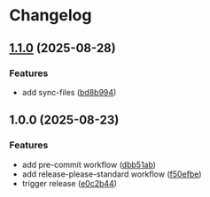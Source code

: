 # Changelog

## [1.1.0](https://github.com/devops-roast/github-actions/compare/v1.0.0...v1.1.0) (2025-08-28)


### Features

* add sync-files ([bd8b994](https://github.com/devops-roast/github-actions/commit/bd8b994dda10bc4b4235aa3091bbe924337a08b6))

## 1.0.0 (2025-08-23)


### Features

* add pre-commit workflow ([dbb51ab](https://github.com/devops-roast/github-actions/commit/dbb51ab0ee77b8f6eb0c047f61b9a554d5a4b2a3))
* add release-please-standard workflow ([f50efbe](https://github.com/devops-roast/github-actions/commit/f50efbe59f00efa4df085e33e0cad6216f8fa586))
* trigger release ([e0c2b44](https://github.com/devops-roast/github-actions/commit/e0c2b44aa129e576950695badc889c57068c30a9))
